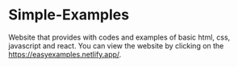 # Simple-Examples
Website that provides with codes and examples of basic html, css, javascript and react. 
You can view the website by clicking on the https://easyexamples.netlify.app/.

